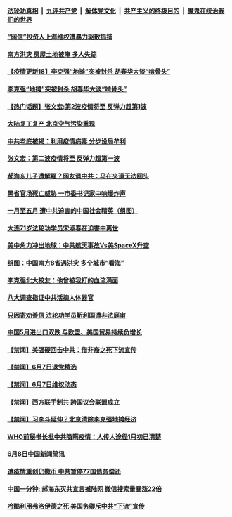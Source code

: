 ####  [法轮功真相](../../../../basic/blob/master/README.md?t=06082131) &nbsp;|&nbsp; [九评共产党](../../../../9ping.md/blob/master/README.md?t=06082131) &nbsp;|&nbsp; [解体党文化](../../../../jtdwh.md/blob/master/README.md?t=06082131)  &nbsp;|&nbsp; [共产主义的终极目的](../../../../gczydzjmd.md/blob/master/README.md?t=06082131) &nbsp;|&nbsp; [魔鬼在统治我们的世界](../../../../mgztzwmdsj.md/blob/master/README.md?t=06082131) 

#### [“网信”投资人上海维权遭暴力驱散抓捕](../pages/prog204/a102865954.md?t=06082131) 

#### [南方洪灾 房屋土地被淹 多人失踪](../pages/prog204/a102865951.md?t=06082131) 

#### [【疫情更新18】李克强“地摊”突被封杀 胡春华大谈“啃骨头”](../pages/prog204/a102860375.md?t=06082131) 

#### [李克强“地摊”突被封杀 胡春华大谈“啃骨头”](../pages/prog204/a102865934.md?t=06082131) 


#### [【热门话题】张文宏:第2波疫情将至 反弹力超第1波](../pages/prog204/a102865863.md?t=06082131) 

#### [大陆复工复产 北京空气污染重现](../pages/prog204/a102865843.md?t=06082131) 

#### [中共老底被揭：利用疫情病毒 分步设局牟利](../pages/prog204/a102865816.md?t=06082131) 

#### [张文宏：第二波疫情将至 反弹力超第一波](../pages/prog204/a102865749.md?t=06082131) 

#### [郝海东儿子遭解雇？网友讽中共：马在夹道无法回头](../pages/prog204/a102865734.md?t=06082131) 

#### [黑省官场死亡威胁 一市委书记家中响爆炸声](../pages/prog204/a102865732.md?t=06082131) 

#### [一月至五月 遭中共迫害的中国社会精英（组图）](../pages/prog204/a102865722.md?t=06082131) 

#### [大连71岁法轮功学员宋淑春在迫害中离世](../pages/prog204/a102865719.md?t=06082131) 

#### [美中角力冲出地球：中共航天事故Vs美SpaceX升空](../pages/prog204/a102865671.md?t=06082131) 

#### [组图：中国南方8省遇洪灾 多个城市“看海”](../pages/prog204/a102865639.md?t=06082131) 

#### [李克强北大校友：他曾被我打的血流满面](../pages/prog204/a102865624.md?t=06082131) 

#### [八大调查指证中共活摘人体器官](../pages/prog204/a102865634.md?t=06082131) 

#### [只因寄劝善信 法轮功学员靳利国遭非法庭审](../pages/prog204/a102865627.md?t=06082131) 

#### [中国5月进出口双跌 与欧盟、美国贸易持续负增长](../pages/prog204/a102865524.md?t=06082131) 


#### [【禁闻】美强硬回击中共：借非裔之死下流宣传](../pages/prog204/a102865599.md?t=06082131) 

#### [【禁闻】6月7日退党精选](../pages/prog204/a102865590.md?t=06082131) 

#### [【禁闻】6月7日维权动态](../pages/prog204/a102865586.md?t=06082131) 

#### [【禁闻】西方联手制共 跨国议会联盟成立](../pages/prog204/a102865569.md?t=06082131) 

#### [【禁闻】习李斗延伸？北京清除李克强地摊经济](../pages/prog204/a102865573.md?t=06082131) 

#### [WHO前秘书长批中共隐瞒疫情：人传人途径1月初已清楚](../pages/prog204/a102865543.md?t=06082131) 

#### [6月8日中国新闻简讯](../pages/prog204/a102865540.md?t=06082131) 

#### [遭疫情重创仍撒币 中共暂停77国债务偿还](../pages/prog204/a102865481.md?t=06082131) 

#### [中国一分钟: 郝海东灭共宣言撼陆网 微信搜索量暴涨22倍](../pages/prog204/a102865423.md?t=06082131) 

#### [冷酷利用弗洛伊德之死 美国务卿斥中共“下流”宣传](../pages/prog204/a102865191.md?t=06082131) 

